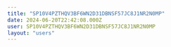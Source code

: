 ```yaml
---
title: "SP10V4PZTHQV3BF6WN2D31DBNSF57JC8J1NR2N0MP"
date: 2024-06-20T22:42:08.000Z
user: SP10V4PZTHQV3BF6WN2D31DBNSF57JC8J1NR2N0MP
layout: "users"
---
```

    